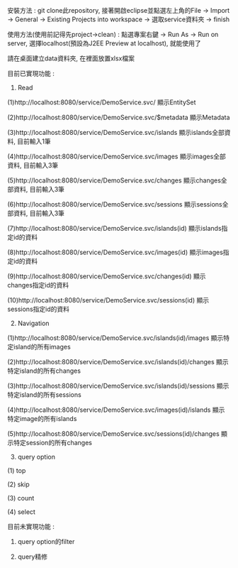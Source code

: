 安裝方法 : git clone此repository, 接著開啟eclipse並點選左上角的File -> Import -> General -> Existing Projects into workspace -> 選取service資料夾 -> finish

使用方法(使用前記得先project->clean) : 點選專案右鍵 -> Run As -> Run on server, 選擇localhost(預設為J2EE Preview at localhost), 就能使用了

請在桌面建立data資料夾, 在裡面放置xlsx檔案

目前已實現功能 : 
1. Read

(1)http://localhost:8080/service/DemoService.svc/ 顯示EntitySet

(2)http://localhost:8080/service/DemoService.svc/$metadata 顯示Metadata

(3)http://localhost:8080/service/DemoService.svc/islands 顯示islands全部資料, 目前輸入1筆

(4)http://localhost:8080/service/DemoService.svc/images 顯示images全部資料, 目前輸入3筆

(5)http://localhost:8080/service/DemoService.svc/changes 顯示changes全部資料, 目前輸入3筆

(6)http://localhost:8080/service/DemoService.svc/sessions 顯示sessions全部資料, 目前輸入3筆

(7)http://localhost:8080/service/DemoService.svc/islands(id) 顯示islands指定id的資料

(8)http://localhost:8080/service/DemoService.svc/images(id) 顯示images指定id的資料

(9)http://localhost:8080/service/DemoService.svc/changes(id) 顯示changes指定id的資料

(10)http://localhost:8080/service/DemoService.svc/sessions(id) 顯示sessions指定id的資料

2. Navigation

(1)http://localhost:8080/service/DemoService.svc/islands(id)/images 顯示特定island的所有images

(2)http://localhost:8080/service/DemoService.svc/islands(id)/changes 顯示特定island的所有changes

(3)http://localhost:8080/service/DemoService.svc/islands(id)/sessions 顯示特定island的所有sessions

(4)http://localhost:8080/service/DemoService.svc/images(id)/islands 顯示特定image的所有islands

(5)http://localhost:8080/service/DemoService.svc/sessions(id)/changes 顯示特定session的所有changes

3. query option

(1) top

(2) skip

(3) count

(4) select
  
目前未實現功能 :

1. query option的filter

2. query精修
